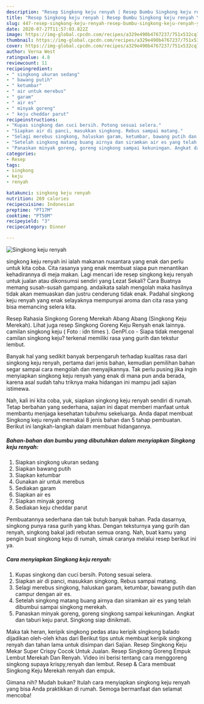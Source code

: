 ```yaml
---
description: "Resep Singkong keju renyah | Resep Bumbu Singkong keju renyah Yang Enak Dan Lezat"
title: "Resep Singkong keju renyah | Resep Bumbu Singkong keju renyah Yang Enak Dan Lezat"
slug: 447-resep-singkong-keju-renyah-resep-bumbu-singkong-keju-renyah-yang-enak-dan-lezat
date: 2020-07-27T11:57:03.822Z
image: https://img-global.cpcdn.com/recipes/a329e490b4767237/751x532cq70/singkong-keju-renyah-foto-resep-utama.jpg
thumbnail: https://img-global.cpcdn.com/recipes/a329e490b4767237/751x532cq70/singkong-keju-renyah-foto-resep-utama.jpg
cover: https://img-global.cpcdn.com/recipes/a329e490b4767237/751x532cq70/singkong-keju-renyah-foto-resep-utama.jpg
author: Verna West
ratingvalue: 4.8
reviewcount: 11
recipeingredient:
- " singkong ukuran sedang"
- " bawang putih"
- " ketumbar"
- " air untuk merebus"
- " garam"
- " air es"
- " minyak goreng"
- " keju cheddar parut"
recipeinstructions:
- "Kupas singkong dan cuci bersih. Potong sesuai selera."
- "Siapkan air di panci, masukkan singkong. Rebus sampai matang."
- "Selagi merebus singkong, haluskan garam, ketumbar, bawang putih dan campur dengan air es."
- "Setelah singkong matang buang airnya dan siramkan air es yang telah dibumbui sampai singkong merekah."
- "Panaskan minyak goreng, goreng singkong sampai kekuningan. Angkat dan taburi keju parut. Singkong siap dinikmati."
categories:
- Resep
tags:
- singkong
- keju
- renyah

katakunci: singkong keju renyah 
nutrition: 269 calories
recipecuisine: Indonesian
preptime: "PT17M"
cooktime: "PT50M"
recipeyield: "3"
recipecategory: Dinner

---
```



![Singkong keju renyah](https://img-global.cpcdn.com/recipes/a329e490b4767237/751x532cq70/singkong-keju-renyah-foto-resep-utama.jpg)


singkong keju renyah ini ialah makanan nusantara yang enak dan perlu untuk kita coba. Cita rasanya yang enak membuat siapa pun menantikan kehadirannya di meja makan.
Lagi mencari ide resep singkong keju renyah untuk jualan atau dikonsumsi sendiri yang Lezat Sekali? Cara Buatnya memang susah-susah gampang. andaikata salah mengolah maka hasilnya tidak akan memuaskan dan justru cenderung tidak enak. Padahal singkong keju renyah yang enak selayaknya mempunyai aroma dan cita rasa yang bisa memancing selera kita.

Resep Rahasia Singkong Goreng Merekah Abang Abang (Singkong Keju Merekah). Lihat juga resep Singkong Goreng Keju Renyah enak lainnya. camilan singkong keju ( Foto : idn times ). GenPI.co - Siapa tidak mengenal camilan singkong keju? terkenal memiliki rasa yang gurih dan tekstur lembut.

Banyak hal yang sedikit banyak berpengaruh terhadap kualitas rasa dari singkong keju renyah, pertama dari jenis bahan, kemudian pemilihan bahan segar sampai cara mengolah dan menyajikannya. Tak perlu pusing jika ingin menyiapkan singkong keju renyah yang enak di mana pun anda berada, karena asal sudah tahu triknya maka hidangan ini mampu jadi sajian istimewa.


Nah, kali ini kita coba, yuk, siapkan singkong keju renyah sendiri di rumah. Tetap berbahan yang sederhana, sajian ini dapat memberi manfaat untuk membantu menjaga kesehatan tubuhmu sekeluarga. Anda dapat membuat Singkong keju renyah memakai 8 jenis bahan dan 5 tahap pembuatan. Berikut ini langkah-langkah dalam membuat hidangannya.

<!--inarticleads1-->

##### Bahan-bahan dan bumbu yang dibutuhkan dalam menyiapkan Singkong keju renyah:

1. Siapkan  singkong ukuran sedang
1. Siapkan  bawang putih
1. Siapkan  ketumbar
1. Gunakan  air untuk merebus
1. Sediakan  garam
1. Siapkan  air es
1. Siapkan  minyak goreng
1. Sediakan  keju cheddar parut


Pembuatannya sederhana dan tak butuh banyak bahan. Pada dasarnya, singkong punya rasa gurih yang khas. Dengan teksturnya yang gurih dan renyah, singkong bakal jadi rebutan semua orang. Nah, buat kamu yang pengin buat singkong keju di rumah, simak caranya melalui resep berikut ini ya. 

<!--inarticleads2-->

##### Cara menyiapkan Singkong keju renyah:

1. Kupas singkong dan cuci bersih. Potong sesuai selera.
1. Siapkan air di panci, masukkan singkong. Rebus sampai matang.
1. Selagi merebus singkong, haluskan garam, ketumbar, bawang putih dan campur dengan air es.
1. Setelah singkong matang buang airnya dan siramkan air es yang telah dibumbui sampai singkong merekah.
1. Panaskan minyak goreng, goreng singkong sampai kekuningan. Angkat dan taburi keju parut. Singkong siap dinikmati.


Maka tak heran, keripik singkong pedas atau keripik singkong balado dijadikan oleh-oleh khas dari Berikut tips untuk membuat keripik singkong renyah dan tahan lama untuk disimpan dari Sajian. Resep Singkong Keju Mekar Super Crispy Cocok Untuk Jualan. Resep Singkong Goreng Empuk Lembut Merekah Dan Renyah. Video ini berisi tentang cara menggoreng singkong supaya krispy,renyah dan lembut. Resep &amp; Cara membuat Singkong Keju Merekah renyah dan empuk. 

Gimana nih? Mudah bukan? Itulah cara menyiapkan singkong keju renyah yang bisa Anda praktikkan di rumah. Semoga bermanfaat dan selamat mencoba!
